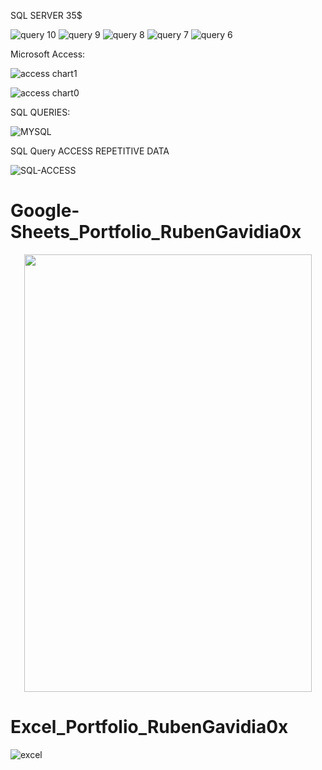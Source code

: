 SQL SERVER 35$

![query 10](https://github.com/RubenGavidia/Data_Portfolio_RubenGavidia0x/blob/main/sql_server/Query10.png)
![query 9](https://github.com/RubenGavidia/Data_Portfolio_RubenGavidia0x/blob/main/sql_server/Query9.png)
![query 8](https://github.com/RubenGavidia/Data_Portfolio_RubenGavidia0x/blob/main/sql_server/Query8.png)
![query 7](https://github.com/RubenGavidia/Data_Portfolio_RubenGavidia0x/blob/main/sql_server/Query10.png)
![query 6](https://github.com/RubenGavidia/Data_Portfolio_RubenGavidia0x/blob/main/sql_server/Query6.png)


Microsoft Access:

![access chart1](https://github.com/RubenGavidia/Data_Portfolio_RubenGavidia0x/blob/main/Microsoft_Access_Portfolio_RubenGavidia0x/chart%20microsoft%20access1.jpg?raw=true)


![access chart0](https://github.com/RubenGavidia/Data_Portfolio_RubenGavidia0x/blob/main/Microsoft_Access_Portfolio_RubenGavidia0x/chart%20microsoft%20access0.png?raw=true)

SQL QUERIES:

![MYSQL](https://cdn.discordapp.com/attachments/816065077877800990/825788871677444127/unknown.png)

SQL Query ACCESS REPETITIVE DATA

![SQL-ACCESS](https://github.com/RubenGavidia/Data_Portfolio_RubenGavidia0x/blob/main/DATA/2images_normalization_with_access.png?raw=true)


# Google-Sheets_Portfolio_RubenGavidia0x

<p align="center">
  <img width="460" height="700" src="https://github.com/RubenGavidia/Data_Portfolio_RubenGavidia0x/blob/main/DATA/google%20sheets%20last%20data%20entry%20job.png?raw=true">
</p>


# Excel_Portfolio_RubenGavidia0x

![excel](https://github.com/RubenGavidia/Excel_Portfolio_RubenGavidia0x/blob/main/Untitled.png)

